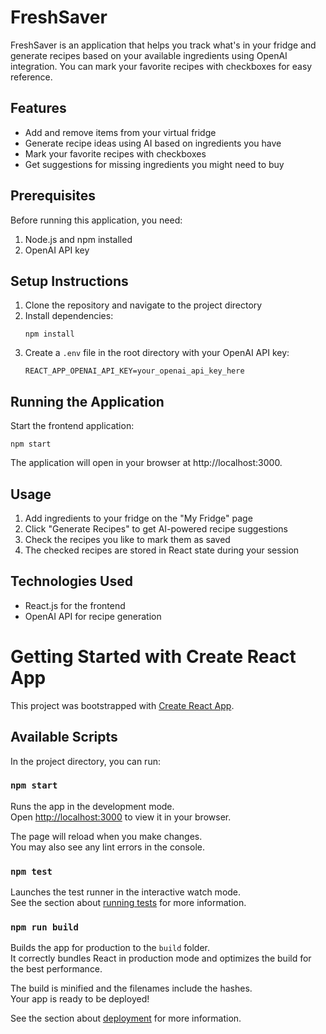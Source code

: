 # FreshSaver

FreshSaver is an application that helps you track what's in your fridge and generate recipes based on your available ingredients using OpenAI integration. You can mark your favorite recipes with checkboxes for easy reference.

## Features

- Add and remove items from your virtual fridge
- Generate recipe ideas using AI based on ingredients you have
- Mark your favorite recipes with checkboxes
- Get suggestions for missing ingredients you might need to buy

## Prerequisites

Before running this application, you need:

1. Node.js and npm installed
2. OpenAI API key

## Setup Instructions

1. Clone the repository and navigate to the project directory
2. Install dependencies:
   ```
   npm install
   ```
3. Create a `.env` file in the root directory with your OpenAI API key:
   ```
   REACT_APP_OPENAI_API_KEY=your_openai_api_key_here
   ```

## Running the Application

Start the frontend application:
```
npm start
```
The application will open in your browser at http://localhost:3000.

## Usage

1. Add ingredients to your fridge on the "My Fridge" page
2. Click "Generate Recipes" to get AI-powered recipe suggestions
3. Check the recipes you like to mark them as saved
4. The checked recipes are stored in React state during your session

## Technologies Used

- React.js for the frontend
- OpenAI API for recipe generation

# Getting Started with Create React App

This project was bootstrapped with [Create React App](https://github.com/facebook/create-react-app).

## Available Scripts

In the project directory, you can run:

### `npm start`

Runs the app in the development mode.\
Open [http://localhost:3000](http://localhost:3000) to view it in your browser.

The page will reload when you make changes.\
You may also see any lint errors in the console.

### `npm test`

Launches the test runner in the interactive watch mode.\
See the section about [running tests](https://facebook.github.io/create-react-app/docs/running-tests) for more information.

### `npm run build`

Builds the app for production to the `build` folder.\
It correctly bundles React in production mode and optimizes the build for the best performance.

The build is minified and the filenames include the hashes.\
Your app is ready to be deployed!

See the section about [deployment](https://facebook.github.io/create-react-app/docs/deployment) for more information.
